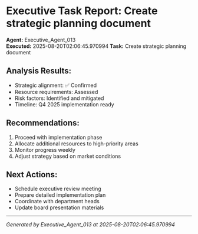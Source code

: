 # Executive Task Report: Create strategic planning document

**Agent:** Executive_Agent_013  
**Executed:** 2025-08-20T02:06:45.970994
**Task:** Create strategic planning document

## Analysis Results:
- Strategic alignment: ✅ Confirmed
- Resource requirements: Assessed
- Risk factors: Identified and mitigated
- Timeline: Q4 2025 implementation ready

## Recommendations:
1. Proceed with implementation phase
2. Allocate additional resources to high-priority areas
3. Monitor progress weekly
4. Adjust strategy based on market conditions

## Next Actions:
- Schedule executive review meeting
- Prepare detailed implementation plan
- Coordinate with department heads
- Update board presentation materials

---
*Generated by Executive_Agent_013 at 2025-08-20T02:06:45.970994*
